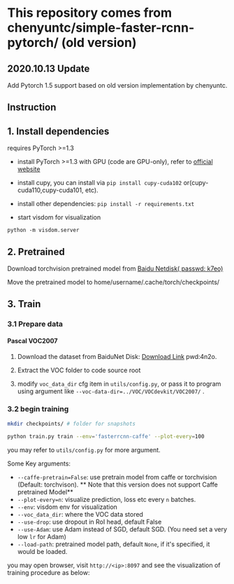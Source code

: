 # This repository comes from chenyuntc/simple-faster-rcnn-pytorch/ (old version)
## 2020.10.13 Update
Add Pytorch 1.5 support based on old version implementation by chenyuntc.

## Instruction


## 1. Install dependencies

requires PyTorch >=1.3

- install PyTorch >=1.3 with GPU (code are GPU-only), refer to [official website](http://pytorch.org)

- install cupy, you can install via `pip install cupy-cuda102` or(cupy-cuda110,cupy-cuda101, etc).

- install other dependencies:  `pip install -r requirements.txt`


- start visdom for visualization

```Terminal (in code source root)
python -m visdom.server
```


## 2. Pretrained

Download torchvision pretrained model from [Baidu Netdisk( passwd: k7eo)](https://pan.baidu.com/s/1UFAT1_I7m1BFfsgUHuo4qw)


Move the pretrained model to home/username/.cache/torch/checkpoints/


## 3. Train

### 3.1 Prepare data

#### Pascal VOC2007

1. Download the dataset from BaiduNet Disk: [Download Link](https://pan.baidu.com/s/1DSGJ3NRnm9lGcY-3woQNIQ) pwd:4n2o.


2. Extract the VOC folder to code source root


3. modify `voc_data_dir` cfg item in `utils/config.py`, or pass it to program using argument like `--voc-data-dir=../VOC/VOCdevkit/VOC2007/` .

### 3.2 begin training

```Bash
mkdir checkpoints/ # folder for snapshots
```

```bash
python train.py train --env='fasterrcnn-caffe' --plot-every=100
```

you may refer to `utils/config.py` for more argument.

Some Key arguments:

- `--caffe-pretrain=False`: use pretrain model from caffe or torchvision (Default: torchvison). ** Note that this version does not support Caffe pretrained Model**
- `--plot-every=n`: visualize prediction, loss etc every `n` batches.
- `--env`: visdom env for visualization
- `--voc_data_dir`: where the VOC data stored
- `--use-drop`: use dropout in RoI head, default False
- `--use-Adam`: use Adam instead of SGD, default SGD. (You need set a very low `lr` for Adam)
- `--load-path`: pretrained model path, default `None`, if it's specified, it would be loaded.

you may open browser, visit `http://<ip>:8097` and see the visualization of training procedure as below:


